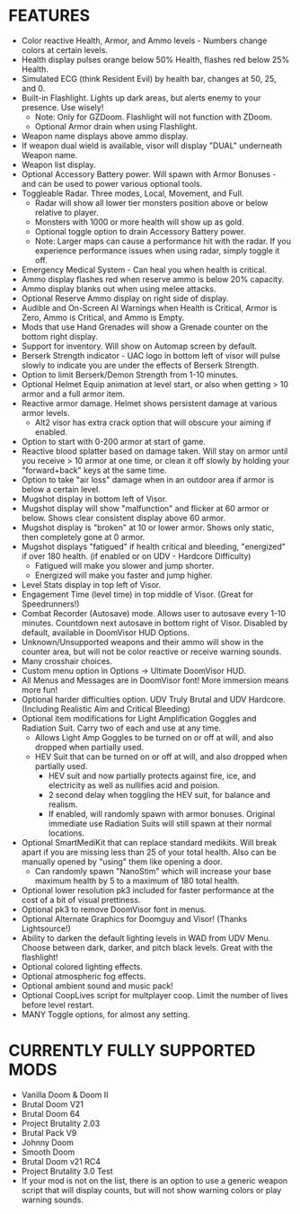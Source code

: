 # FEATURES

- Color reactive Health, Armor, and Ammo levels - Numbers change colors at certain levels.
- Health display pulses orange below 50% Health, flashes red below 25% Health.
- Simulated ECG (think Resident Evil) by health bar, changes at 50, 25, and 0.
- Built-in Flashlight. Lights up dark areas, but alerts enemy to your presence. Use wisely!
	- Note: Only for GZDoom. Flashlight will not function with ZDoom.
	- Optional Armor drain when using Flashlight.
-  Weapon name displays above ammo display.
- If weapon dual wield is available, visor will display "DUAL" underneath Weapon name.
- Weapon list display.
- Optional Accessory Battery power. Will spawn with Armor Bonuses - and can be used to power various optional tools.
- Toggleable Radar. Three modes, Local, Movement, and Full.
	- Radar will show all lower tier monsters position above or below relative to player.
	- Monsters with 1000 or more health will show up as gold.
	- Optional toggle option to drain Accessory Battery power.
	- Note: Larger maps can cause a performance hit with the radar. If you experience performance issues when using radar, simply toggle it off.
- Emergency Medical System - Can heal you when health is critical.
- Ammo display flashes red when reserve ammo is below 20% capacity.
- Ammo display blanks out when using melee attacks.
- Optional Reserve Ammo display on right side of display.
- Audible and On-Screen AI Warnings when Health is Critical, Armor is Zero, Ammo is Critical, and Ammo is Empty.
- Mods that use Hand Grenades will show a Grenade counter on the bottom right display.
- Support for inventory. Will show on Automap screen by default.
- Berserk Strength indicator - UAC logo in bottom left of visor will pulse slowly to indicate you are under the effects of Berserk Strength.
- Option to limit Berserk/Demon Strength from 1-10 minutes.
- Optional Helmet Equip animation at level start, or also when getting > 10 armor and a full armor item.
- Reactive armor damage. Helmet shows persistent damage at various armor levels.
	- Alt2 visor has extra crack option that will obscure your aiming if enabled.
- Option to start with 0-200 armor at start of game.
- Reactive blood splatter based on damage taken. Will stay on armor until you receive > 10 armor at one time, or clean it off slowly by holding your "forward+back" keys at the same time.
- Option to take "air loss" damage when in an outdoor area if armor is below a certain level.
- Mugshot display in bottom left of Visor.
- Mugshot display will show "malfunction" and flicker at 60 armor or below. Shows clear consistent display above 60 armor.
- Mugshot display is "broken" at 10 or lower armor. Shows only static, then completely gone at 0 armor.
- Mugshot displays "fatigued" if health critical and bleeding, "energized" if over 180 health. (if enabled or on UDV - Hardcore Difficulty)
	- Fatigued will make you slower and jump shorter.
	- Energized will make you faster and jump higher.
- Level Stats display in top left of Visor.
- Engagement Time (level time) in top middle of Visor. (Great for Speedrunners!)
- Combat Recorder (Autosave) mode. Allows user to autosave every 1-10 minutes. Countdown next autosave in bottom right of Visor. Disabled by default, available in DoomVisor HUD Options.
- Unknown/Unsupported weapons and their ammo will show in the counter area, but will not be color reactive or receive warning sounds.
- Many crosshair choices.
- Custom menu option in Options -> Ultimate DoomVisor HUD.
- All Menus and Messages are in DoomVisor font! More immersion means more fun!
- Optional harder difficulties option. UDV Truly Brutal and UDV Hardcore. (Including Realistic Aim and Critical Bleeding)
- Optional item modifications for Light Amplification Goggles and Radiation Suit. Carry two of each and use at any time.
	- Allows Light Amp Goggles to be turned on or off at will, and also dropped when partially used.
	- HEV Suit that can be turned on or off at will, and also dropped when partially used.
		- HEV suit and now partially protects against fire, ice, and electricity as well as nullifies acid and poision.		
		- 2 second delay when toggling the HEV suit, for balance and realism.
		- If enabled, will randomly spawn with armor bonuses. Original immediate use Radiation Suits will still spawn at their normal locations.
- Optional SmartMediKit that can replace standard medikits. Will break apart if you are missing less than 25 of your total health. Also can be manually opened by "using" them like opening a door.
	- Can randomly spawn "NanoStim" which will increase your base maximum health by 5 to a maximum of 180 total health.
- Optional lower resolution pk3 included for faster performance at the cost of a bit of visual prettiness.
- Optional pk3 to remove DoomVisor font in menus.
- Optional Alternate Graphics for Doomguy and Visor! (Thanks Lightsource!)
- Ability to darken the default lighting levels in WAD from UDV Menu. Choose between dark, darker, and pitch black levels. Great with the flashlight!
- Optional colored lighting effects.
- Optional atmospheric fog effects.
- Optional ambient sound and music pack!
- Optional CoopLives script for multplayer coop. Limit the number of lives before level restart.
- MANY Toggle options, for almost any setting.

# CURRENTLY FULLY SUPPORTED MODS

- Vanilla Doom & Doom II
- Brutal Doom V21
- Brutal Doom 64
- Project Brutality 2.03
- Brutal Pack V9
- Johnny Doom
- Smooth Doom
- Brutal Doom v21 RC4
- Project Brutality 3.0 Test
- If your mod is not on the list, there is an option to use a generic weapon script that will display counts, but will not show warning colors or play warning sounds.
